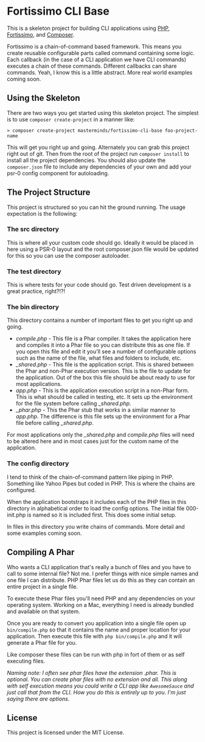 # Fortissimo CLI Base
This is a skeleton project for building CLI applications using [PHP](http://php.net), [Fortissimo](http://github.com/Masterminds/Fortissimo), and [Composer](http://getcomposer.org).

Fortissimo is a chain-of-command based framework. This means you create reusable configurable parts called command containing some logic. Each callback (in the case of a CLI application we have CLI commands) executes a chain of these commands. Different callbacks can share commands. Yeah, I know this is a little abstract. More real world examples coming soon.

## Using the Skeleton
There are two ways you get started using this skeleton project. The simplest is to use `composer create-project` in a manner like:

    > composer create-project masterminds/fortissimo-cli-base foo-project-name

This will get you right up and going. Alternately you can grab this project right out of git. Then from the root of the project run `composer install` to install all the project dependencies. You should also update the `composer.json` file to include any dependencies of your own and add your psr-0 config component for autoloading.

## The Project Structure
This project is structured so you can hit the ground running. The usage expectation is the following:

### The src directory
This is where all your custom code should go. Ideally it would be placed in here using a PSR-0 layout and the root composer.json file would be updated for this so you can use the composer autoloader.

### The test directory
This is where tests for your code should go. Test driven development is a great practice, right?!?!

### The bin directory
This directory contains a number of important files to get you right up and going.

* _compile.php_ - This file is a Phar compiler. It takes the application here and compiles it into a Phar file so you can distribute this as one file. If you open this file and edit it you'll see a number of configurable options such as the name of the file, what files and folders to include, etc.
* *_shared.php* - This file is the application script. This is shared between the Phar and non-Phar execution version. This is the file to update for the application. Out of the box this file should be about ready to use for most applications.
* _app.php_ - This is the application execution script in a non-Phar form. This is what should be called in testing, etc. It sets up the environment for the file system before calling *_shared.php*.
* *_phar.php* - This the Phar stub that works in a similar manner to *app.php*. The difference is this file sets up the environment for a Phar file before calling *_shared.php*.

For most applications only the *_shared.php* and *compile.php* files will need to be altered here and in most cases just for the custom name of the application.

### The config directory
I tend to think of the chain-of-command pattern like piping in PHP. Something like Yahoo Pipes but coded in PHP. This is where the chains are configured.

When the application bootstraps it includes each of the PHP files in this directory in alphabetical order to load the config options. The initial file 000-init.php is named so it is included first. This does some initial setup.

In files in this directory you write chains of commands. More detail and some examples coming soon.

## Compiling A Phar
Who wants a CLI application that's really a bunch of files and you have to call to some internal file? Not me. I prefer things with nice simple names and one file I can distribute. PHP Phar files let us do this as they can contain an entire project in a single file.

To execute these Phar files you'll need PHP and any dependencies on your operating system. Working on a Mac, everything I need is already bundled and available on that system.

Once you are ready to convert you application into a single file open up `bin/compile.php` so that it contains the name and proper location for your application. Then execute this file with `php bin/compile.php` and it will generate a Phar file for you.

Like composer these files can be run with php in fort of them or as self executing files.

_Naming note: I often see phar files have the extension .phar. This is optional. You can create phar files with no extension and all. This along with self execution means you could write a CLI app like `AwesomeSauce` and just call that from the CLI. How you do this is entirely up to you. I'm just saying there are options._

## License
This project is licensed under the MIT License.
